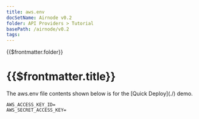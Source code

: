 ```yaml
---
title: aws.env
docSetName: Airnode v0.2
folder: API Providers > Tutorial
basePath: /airnode/v0.2
tags:
---
```


<TitleSpan>{{$frontmatter.folder}}</TitleSpan>

# {{$frontmatter.title}}

<VersionWarning/>
The aws.env file contents shown below is for the [Quick Deploy](./) demo.

```
AWS_ACCESS_KEY_ID=
AWS_SECRET_ACCESS_KEY=
```
